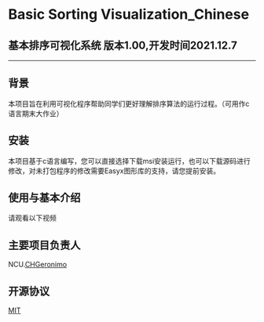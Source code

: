 # Basic Sorting Visualization_Chinese
## 基本排序可视化系统 版本1.00,开发时间2021.12.7
 
___
 
## 背景
 本项目旨在利用可视化程序帮助同学们更好理解排序算法的运行过程。（可用作c语言期末大作业）
## 安装
本项目基于c语言编写，您可以直接选择下载msi安装运行，也可以下载源码进行修改，对未打包程序的修改需要Easyx图形库的支持，请您提前安装。
## 使用与基本介绍
请观看以下视频
## 主要项目负责人
NCU.[CHGeronimo](https://github.com/CHGeronimo)
## 开源协议
[MIT](https://opensource.org/licenses/MIT)

